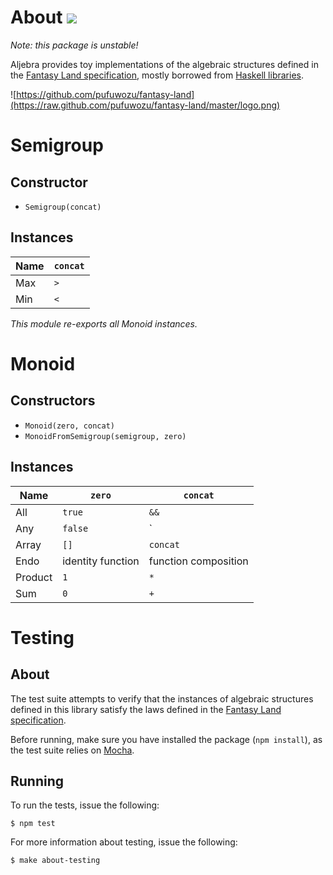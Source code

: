 About [<img src="https://travis-ci.org/markandrus/aljebra.png">](http://travis-ci.org/#!/markandrus/aljebra)
=====

_Note: this package is unstable!_

Aljebra provides toy implementations of the algebraic structures defined in the [Fantasy Land specification](https://github.com/pufuwozu/fantasy-land), mostly borrowed from [Haskell libraries](http://hackage.haskell.org/package/base).

![https://github.com/pufuwozu/fantasy-land](https://raw.github.com/pufuwozu/fantasy-land/master/logo.png)

Semigroup
=========

Constructor
-----------

* `Semigroup(concat)`

Instances
---------

| Name | `concat` |
| ---- | -------- |
| Max  | `>`      |
| Min  | `<`      |

_This module re-exports all Monoid instances._

Monoid
======

Constructors
------------

* `Monoid(zero, concat)`
* `MonoidFromSemigroup(semigroup, zero)`

Instances
---------

| Name    | `zero`            | `concat`             |
| ------- | ----------------- | -------------------- |
| All     | `true`            | `&&`                 |
| Any     | `false`           | `||`                 |
| Array   | `[]`              | `concat`             |
| Endo    | identity function | function composition |
| Product | `1`               | `*`                  |
| Sum     | `0`               | `+`                  |

Testing
=======

About
-----

The test suite attempts to verify that the instances of algebraic structures defined in this library satisfy the laws defined in the [Fantasy Land specification](https://github.com/pufuwozu/fantasy-land).

Before running, make sure you have installed the package (`npm install`), as the test suite relies on [Mocha](http://visionmedia.github.io/mocha/).

Running
-------

To run the tests, issue the following:

~~~
$ npm test
~~~

For more information about testing, issue the following:

~~~
$ make about-testing
~~~
